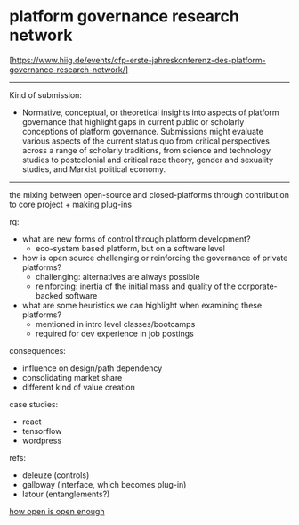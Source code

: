 # platform governance research network

[https://www.hiig.de/events/cfp-erste-jahreskonferenz-des-platform-governance-research-network/]

---

Kind of submission:

- Normative, conceptual, or theoretical insights into aspects of platform governance that highlight gaps in current public or scholarly conceptions of platform governance. Submissions might evaluate various aspects of the current status quo from critical perspectives across a range of scholarly traditions, from science and technology studies to postcolonial and critical race theory, gender and sexuality studies, and Marxist political economy.

---

the mixing between open-source and closed-platforms through contribution to core project + making plug-ins

rq:

- what are new forms of control through platform development?
  - eco-system based platform, but on a software level
- how is open source challenging or reinforcing the governance of private platforms?
  - challenging: alternatives are always possible
  - reinforcing: inertia of the initial mass and quality of the corporate-backed software
- what are some heuristics we can highlight when examining these platforms?
  - mentioned in intro level classes/bootcamps
  - required for dev experience in job postings

consequences:

- influence on design/path dependency
- consolidating market share
- different kind of value creation

case studies:

- react
- tensorflow
- wordpress

refs:

- deleuze (controls)
- galloway (interface, which becomes plug-in)
- latour (entanglements?)

[how open is open enough](https://www.sciencedirect.com/science/article/abs/pii/S0048733303000520)